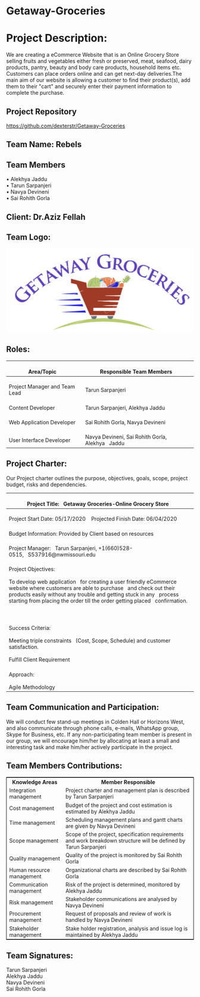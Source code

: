 # Getaway-Groceries
# Project Description:

We are creating a eCommerce Website that is an Online Grocery Store selling fruits and vegetables either fresh or preserved, meat, seafood, dairy products, pantry, beauty and body care products, household items etc. Customers can place orders online and can get next-day deliveries.The main aim of our website is allowing a customer to find their product(s), add them to their "cart" and securely enter their payment information to complete the purchase.
## Project Repository

<https://github.com/dexterstr/Getaway-Groceries>
## Team Name: Rebels
## Team Members

• Alekhya Jaddu <br>
• Tarun Sarpanjeri <br>
• Navya Devineni <br>
• Sai Rohith Gorla <br>

## Client: Dr.Aziz Fellah

## Team Logo:

![image](https://github.com/dexterstr/Getaway-Groceries/blob/master/Getaway-Groceries.png)

## Roles:

<table>
<thead>
  <tr>
    <th>&nbsp;&nbsp;&nbsp;<br>Area/Topic&nbsp;&nbsp;&nbsp;</th>
    <th>&nbsp;&nbsp;&nbsp;<br>Responsible Team Members&nbsp;&nbsp;&nbsp;</th>
  </tr>
</thead>
<tbody>
  <tr>
    <td>&nbsp;&nbsp;&nbsp;<br>Project Manager and Team Lead&nbsp;&nbsp;&nbsp;</td>
    <td>&nbsp;&nbsp;&nbsp;<br>Tarun Sarpanjeri&nbsp;&nbsp;&nbsp;</td>
  </tr>
  <tr>
    <td>&nbsp;&nbsp;&nbsp;<br>Content Developer&nbsp;&nbsp;&nbsp;</td>
    <td>&nbsp;&nbsp;&nbsp;<br>Tarun Sarpanjeri, Alekhya Jaddu&nbsp;&nbsp;&nbsp;</td>
  </tr>
  <tr>
    <td>&nbsp;&nbsp;&nbsp;<br>Web Application Developer&nbsp;&nbsp;&nbsp;</td>
    <td>&nbsp;&nbsp;&nbsp;<br>Sai Rohith Gorla, Navya Devineni&nbsp;&nbsp;&nbsp;</td>
  </tr>
  <tr>
    <td>&nbsp;&nbsp;&nbsp;<br>User Interface Developer&nbsp;&nbsp;&nbsp;</td>
    <td>&nbsp;&nbsp;&nbsp;<br>Navya Devineni, Sai Rohith Gorla, Alekhya&nbsp;&nbsp;&nbsp;Jaddu&nbsp;&nbsp;&nbsp;</td>
  </tr>
</tbody>
</table>

## Project Charter:

Our Project charter outlines the purpose, objectives, goals, scope, project budget, risks and dependencies.
<table>
<thead>
  <tr>
    <th>&nbsp;&nbsp;&nbsp;<br>Project Title:&nbsp;&nbsp;&nbsp;Getaway Groceries-Online Grocery Store&nbsp;&nbsp;&nbsp;</th>
  </tr>
</thead>
<tbody>
  <tr>
    <td>&nbsp;&nbsp;&nbsp;<br>Project Start Date:  05/17/2020                &nbsp;&nbsp;&nbsp;Projected Finish Date: 06/04/2020&nbsp;&nbsp;&nbsp;</td>
  </tr>
  <tr>
    <td>&nbsp;&nbsp;&nbsp;<br>Budget Information: Provided by Client based on resources&nbsp;&nbsp;&nbsp;</td>
  </tr>
  <tr>
    <td>&nbsp;&nbsp;&nbsp;<br>Project Manager:&nbsp;&nbsp;&nbsp;Tarun Sarpanjeri, +1(660)528-0515,&nbsp;&nbsp;&nbsp;S537916@nwmissouri.edu&nbsp;&nbsp;&nbsp;</td>
  </tr>
  <tr>
    <td>&nbsp;&nbsp;&nbsp;<br>Project Objectives:<br>&nbsp;&nbsp;&nbsp;<br>To develop web application&nbsp;&nbsp;&nbsp;for creating a user friendly eCommerce website where customers are able to purchase&nbsp;&nbsp;&nbsp;and check out their products easily without any trouble and getting stuck in any&nbsp;&nbsp;&nbsp;process starting from placing the order till the order getting placed&nbsp;&nbsp;&nbsp;confirmation.<br>&nbsp;&nbsp;&nbsp;<br> &nbsp;&nbsp;&nbsp;</td>
  </tr>
  <tr>
    <td>&nbsp;&nbsp;&nbsp;<br>Success Criteria:<br>&nbsp;&nbsp;&nbsp;<br>Meeting triple constraints&nbsp;&nbsp;&nbsp;(Cost, Scope, Schedule) and customer satisfaction.<br>&nbsp;&nbsp;&nbsp;<br>Fulfill Client Requirement&nbsp;&nbsp;&nbsp;</td>
  </tr>
  <tr>
    <td>&nbsp;&nbsp;&nbsp;<br>Approach:<br>&nbsp;&nbsp;&nbsp;<br>Agile Methodology&nbsp;&nbsp;&nbsp;</td>
  </tr>
</tbody>
</table>

## Team Communication and Participation:

We will conduct few stand-up meetings in Colden Hall or Horizons West, and also communicate through phone calls, e-mails, WhatsApp group, Skype for Business, etc.
If any non-participating team member is present in our group, we will encourage him/her by allocating at least a small and interesting task and make him/her actively participate in the project.

## Team Members Contributions:

<table style="width:100%;border: 1px solid black;">
<tr>
<th>Knowledge Areas</th>	
<th>Member Responsible</th>
  </tr>
  <tr>
    <td>Integration management</td>
    <td>Project charter and management plan is described by Tarun Sarpanjeri</td>
  </tr>
   <tr>
    <td>Cost management</td>
    <td>Budget of the project and cost estimation is estimated by Alekhya Jaddu</td>
  </tr>
  <tr>
    <td>Time management</td>
    <td>Scheduling management plans and gantt charts are given by Navya Devineni</td>
  </tr>
  <tr>
    <td>Scope management</td>
    <td>Scope of the project, specification requirements and work breakdown structure will be defined by Tarun Sarpanjeri </td>
  </tr>
  <tr>
    <td>Quality management</td>
    <td>Quality of the project is monitored by Sai Rohith Gorla</td>
  </tr>
   <tr>
    <td>Human resource management</td>
    <td>Organizational charts are described by Sai Rohith Gorla</td>
  </tr>
  <tr>
    <td>Communication management</td>
    <td>Risk of the project is determined, monitored by Alekhya Jaddu</td>
  </tr>
   <tr>
    <td>Risk management</td>
    <td>Stakeholder communications are analysed by Navya Devineni</td>
  </tr>
   <tr>
    <td>Procurement management</td>
    <td>Request of proposals and review of work is handled by Navya Devineni</td>
  </tr>
   <tr>
    <td>Stakeholder management</td>
    <td>Stake holder registration, analysis and issue log is maintained by Alekhya Jaddu</td>
  </tr>
  </table>


## Team Signatures:

Tarun Sarpanjeri
<br>
Alekhya Jaddu
<br>
Navya Devineni
<br>
Sai Rohith Gorla
